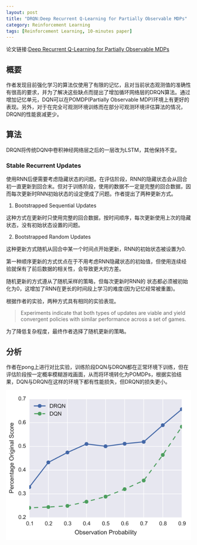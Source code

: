 ```yaml
---
layout: post
title: "DRQN:Deep Recurrent Q-Learning for Partially Observable MDPs"
category: Reinforcement Learning
tags: [Reinforcement Learning, 10-minutes paper]
---
```


论文链接:[Deep Recurrent Q-Learning for Partially Observable MDPs](https://arxiv.org/pdf/1507.06527.pdf)

## 概要

作者发现目前强化学习的算法仅使用了有限的记忆，且对当前状态观测值的准确性有很高的要求，并为了解决这些缺点而提出了增加循环网络层的DRQN算法。通过增加记忆单元，DQN可以在POMDP(Partially Observable MDP)环境上有更好的表现。另外，对于在完全可观测环境训练而在部分可观测环境评估算法的情况，DRQN的性能衰减更少。

## 算法

DRQN将传统DQN中卷积神经网络层之后的一层改为LSTM，其他保持不变。

### Stable Recurrent Updates
使用RNN后便需要考虑隐藏状态的问题。在评估阶段，RNN的隐藏状态会从回合初一直更新到回合末。但对于训练阶段，使用的数据不一定是完整的回合数据，因而每次更新时RNN初始状态的设定便成了问题。作者提出了两种更新方式。

1. Bootstrapped Sequential Updates

这种方式在更新时只使用完整的回合数据，按时间顺序，每次更新使用上次的隐藏状态，没有初始状态设置的问题。

2. Bootstrapped Random Updates

这种更新方式随机从回合中某一个时间点开始更新，RNN的初始状态被设置为0.

第一种顺序更新的方式优点在于不用考虑RNN隐藏状态的初始值，但使用连续经验就保有了前后数据的相关性，会导致更大的方差。

随机更新的方式遵从了随机采样的策略，但每次更新时RNN的
状态都必须被初始化为0，这增加了RNN在更长的时间段上学习的难度(因为记忆经常被重置)。

根据作者的实验，两种方式具有相同的实验表现。
>Experiments indicate that both types of updates are viable and yield convergent policies with similar performance across a set of games.

为了降低复杂程度，最终作者选择了随机更新的策略。

## 分析
作者在pong上进行对比实验，训练阶段DQN与DRQN都在正常环境下训练，但在评估阶段按一定概率模糊游戏画面，从而将环境转化为POMDPs，根据实验结果，DQN与DRQN在这样的环境下都有性能损失，但DRQN的损失更小。

![截屏2020-09-01 下午5.45.04](https://raw.githubusercontent.com/lanpartis/DocsPics/master/images_for_docs/%E6%88%AA%E5%B1%8F2020-09-01%20%E4%B8%8B%E5%8D%885.45.04.png)
